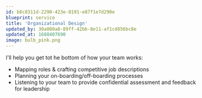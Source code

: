 ```yaml
---
id: b8c8311d-2290-423e-8191-e87f1e7d290e
blueprint: service
title: 'Organizational Design'
updated_by: 30a080a8-89ff-42bb-8e11-af1cd856bc8e
updated_at: 1688407690
image: bulb_pink.png
---
```

I'll help you get tot he bottom of how your team works:
- Mapping roles & crafting competitive job descriptions
- Planning your on-boarding/off-boarding processes
- Listening to your team to provide confidential assessment and feedback for leadership